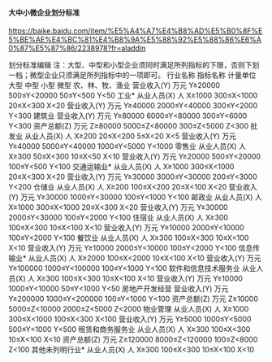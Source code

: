 
#### 大中小微企业划分标准


https://baike.baidu.com/item/%E5%A4%A7%E4%B8%AD%E5%B0%8F%E5%BE%AE%E4%BC%81%E4%B8%9A%E5%88%92%E5%88%86%E6%A0%87%E5%87%86/2238978?fr=aladdin



划分标准编辑
注：大型、中型和小型企业须同时满足所列指标的下限，否则下划一档；微型企业只须满足所列指标中的一项即可。
行业名称
指标名称
计量单位
大型
中型
小型
微型
农、林、牧、渔业
营业收入(Y)
万元
Y≥20000
500≤Y<20000
50≤Y<500
Y<50
工业*
从业人员(X)
人
X≥1000
300≤X<1000
20≤X<300
X<20
营业收入(Y)
万元
Y≥40000
2000≤Y<40000
300≤Y<2000
Y<300
建筑业
营业收入(Y)
万元
Y≥80000
6000≤Y<80000
300≤Y<6000
Y<300
资产总额(Z)
万元
Z≥80000
5000≤Z<80000
300≤Z<5000
Z<300
批发业
从业人员(X)
人
X≥200
20≤X<200
5≤X<20
X<5
营业收入(Y)
万元
Y≥40000
5000≤Y<40000
1000≤Y<5000
Y<1000
零售业
从业人员(X)
人
X≥300
50≤X<300
10≤X<50
X<10
营业收入(Y)
万元
Y≥20000
500≤Y<20000
100≤Y<500
Y<100
交通运输业*
从业人员(X)
人
X≥1000
300≤X<1000
20≤X<300
X<20
营业收入(Y)
万元
Y≥30000
3000≤Y<30000
200≤Y<3000
Y<200
仓储业
从业人员(X)
人
X≥200
100≤X<200
20≤X<100
X<20
营业收入(Y)
万元
Y≥30000
1000≤Y<30000
100≤Y<1000
Y<100
邮政业
从业人员(X)
人
X≥1000
300≤X<1000
20≤X<300
X<20
营业收入(Y)
万元
Y≥30000
2000≤Y<30000
100≤Y<2000
Y<100
住宿业
从业人员(X)
人
X≥300
100≤X<300
10≤X<100
X<10
营业收入(Y)
万元
Y≥10000
2000≤Y<10000
100≤Y<2000
Y<100
餐饮业
从业人员(X)
人
X≥300
100≤X<300
10≤X<100
X<10
营业收入(Y)
万元
Y≥10000
2000≤Y<10000
100≤Y<2000
Y<100
信息传输业*
从业人员(X)
人
X≥2000
100≤X<2000
10≤X<100
X<10
营业收入(Y)
万元
Y≥100000
1000≤Y<100000
100≤Y<1000
Y<100
软件和信息技术服务业
从业人员(X)
人
X≥300
100≤X<300
10≤X<100
X<10
营业收入(Y)
万元
Y≥10000
1000≤Y<10000
50≤Y<1000
Y<50
房地产开发经营
营业收入(Y)
万元
Y≥200000
1000≤Y<200000
100≤Y<1000
Y<100
资产总额(Z)
万元
Z≥10000
5000≤Z<10000
2000≤Z<5000
Z<2000
物业管理
从业人员(X)
人
X≥1000
300≤X<1000
100≤X<300
X<100
营业收入(Y)
万元
Y≥5000
1000≤Y<5000
500≤Y<1000
Y<500
租赁和商务服务业
从业人员(X)
人
X≥300
100≤X<300
10≤X<100
X<10
资产总额(Z)
万元
Z≥120000
8000≤Z<120000
100≤Z<8000
Z<100
其他未列明行业*
从业人员(X)
人
X≥300
100≤X<300
10≤X<100
X<10
